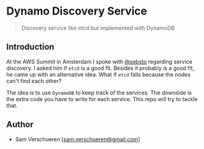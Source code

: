 # Dynamo Discovery Service

> Discovery service like etcd but implemented with DynamoDB

## Introduction

At the AWS Summit in Amsterdam I spoke with [@sebsto](https://twitter.com/sebsto) regarding service discovery. I asked him if `etcd` is a good fit. Besides it probably is a good fit, he came up with an alternative idea. What if `etcd` fails because the nodes can't find each other?

The idea is to use `DynamoDB` to keep track of the services. The downside is the extra code you have to write for each service. This repo will try to tackle that.

## Author

- Sam Verschueren [<sam.verschueren@gmail.com>]

